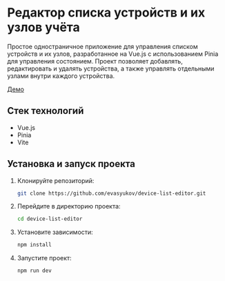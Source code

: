 # Редактор списка устройств и их узлов учёта
Простое одностраничное приложение для управления списком устройств и их узлов, разработанное на Vue.js с использованием Pinia для управления состоянием. 
Проект позволяет добавлять, редактировать и удалять устройства, а также управлять отдельными узлами внутри каждого устройства.

[Демо](https://evasyukov.github.io/device-list-editor/)

## Стек технологий
- Vue.js
- Pinia
- Vite

## Установка и запуск проекта
1. Клонируйте репозиторий:
    ```bash
    git clone https://github.com/evasyukov/device-list-editor.git
    ```

2. Перейдите в директорию проекта:
    ```bash
    cd device-list-editor
    ```

3. Установите зависимости:
    ```bash
    npm install
    ```

4. Запустите проект:
    ```bash
    npm run dev
    ```

